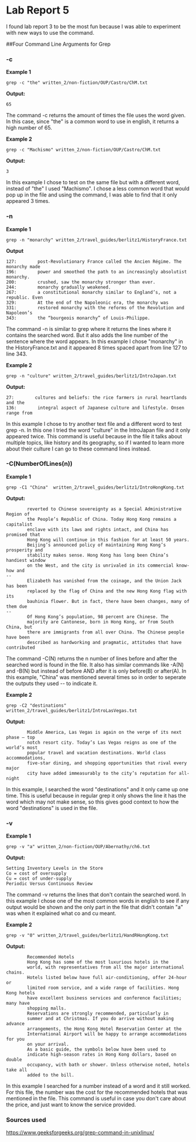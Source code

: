 # Lab Report 5

I found lab report 3 to be the most fun because I was able to experiment with new ways to use the command.

##Four Command Line Arguments for Grep

### -c

**Example 1**

```
grep -c "the" written_2/non-fiction/OUP/Castro/ChM.txt
```

**Output:**

```
65
```

The command -c returns the amount of times the file uses the word given. 
In this case, since "the" is a common word to use in english, it returns a high number of 65.

**Example 2**

```
grep -c "Machismo" written_2/non-fiction/OUP/Castro/ChM.txt
```

**Output:**

```
3
```

In this example I chose to test on the same file but with a different word, instead of "the" I used "Machismo". 
I chose a less common word that would pop up in the file and using the command, I was able to find that it only appeared 3 times.

### -n

**Example 1**

```
grep -n "monarchy" written_2/travel_guides/berlitz1/HistoryFrance.txt 
```

**Output**

```
127:        post-Revolutionary France called the Ancien Régime. The monarchy made
196:        power and smoothed the path to an increasingly absolutist monarchy.
200:        crushed, saw the monarchy stronger than ever.
244:        monarchy gradually weakened.
267:        a constitutional monarchy similar to England’s, not a republic. Even
329:        At the end of the Napoleonic era, the monarchy was
331:        restored monarchy with the reforms of the Revolution and Napoleon’s
343:        the “bourgeois monarchy” of Louis-Philippe.
```
The command -n is similar to grep where it returns the lines where it contains the searched word.
But it also adds the line number of the sentence where the word appears.
In this example I chose "monarchy" in the HistoryFrance.txt and it appeared 8 times spaced apart from 
line 127 to line 343.

**Example 2**

```
grep -n "culture" written_2/travel_guides/berlitz1/IntroJapan.txt
```

**Output:**

```
27:        cultures and beliefs: the rice farmers in rural heartlands and the
136:        integral aspect of Japanese culture and lifestyle. Onsen range from
```

In this example I chose to try another text file and a different word to test grep -n.
In this one I tried the word "culture" in the IntroJapan file and it only appeared twice.
This command is useful because in the file it talks about multiple topics, like history and its geography,
so if I wanted to learn more about their culture I can go to these command lines instead.

### -C(NumberOfLines(n))

**Example 1**

```
grep -C1 "China"  written_2/travel_guides/berlitz1/IntroHongKong.txt
```

**Output:**

```
        reverted to Chinese sovereignty as a Special Administrative Region of
        the People’s Republic of China. Today Hong Kong remains a capitalist
        enclave with its laws and rights intact, and China has promised that
        Hong Kong will continue in this fashion for at least 50 years.
        Beijing’s announced policy of maintaining Hong Kong’s prosperity and
        stability makes sense. Hong Kong has long been China’s handiest window
        on the West, and the city is unrivaled in its commercial know-how and
--
        Elizabeth has vanished from the coinage, and the Union Jack has been
        replaced by the flag of China and the new Hong Kong flag with its
        bauhinia flower. But in fact, there have been changes, many of them due
--
        Of Hong Kong’s population, 98 percent are Chinese. The
        majority are Cantonese, born in Hong Kong, or from South China, but
        there are immigrants from all over China. The Chinese people have been
        described as hardworking and pragmatic, attitudes that have contributed
```
The command -C(N) returns the n number of lines before and after the searched word is found in the file.
It also has similar commands like -A(N) and -B(N) but instead of before AND after it is only before(B) or after(A).
In this example, "China" was mentioned several times so in order to seperate the outputs they used -- to indicate it.


**Example 2**

```
grep -C2 "destinations" written_2/travel_guides/berlitz1/IntroLasVegas.txt
```

**Output:**

```
        Middle America, Las Vegas is again on the verge of its next phase — top
        notch resort city. Today’s Las Vegas reigns as one of the world’s most
        popular travel and vacation destinations. World class accommodations,
        five-star dining, and shopping opportunities that rival every major
        city have added immeasurably to the city’s reputation for all-night
```

In this example, I searched the word "destinations" and it only came up one time.
This is useful because in regular grep it only shows the line it has the word which may not make sense,
so this gives good context to how the word "destinations" is used in the file.

### -v

**Example 1**

```
grep -v "a" written_2/non-fiction/OUP/Abernathy/ch6.txt
```

**Output:**

```
Setting Inventory Levels in the Store
Co = cost of oversupply
Cu = cost of under-supply
Periodic Versus Continuous Review

```

The command -v returns the lines that don't contain the searched word.
In this example I chose one of the most common words in english to see if any output would be
shown and the only part in the file that didn't contain "a" was when it explained what co and cu meant.

**Example 2**

```
grep -v "0" written_2/travel_guides/berlitz1/HandRHongKong.txt
```
**Output:**

```
        Recommended Hotels
        Hong Kong has some of the most luxurious hotels in the
        world, with representatives from all the major international chains.
        Hotels listed below have full air-conditioning, offer 24-hour or
        limited room service, and a wide range of facilities. Hong Kong hotels
        have excellent business services and conference facilities; many have
        shopping malls.
        Reservations are strongly recommended, particularly in
        summer and at Christmas. If you do arrive without making advance
        arrangements, the Hong Kong Hotel Reservation Center at the
        International Airport will be happy to arrange accommodations for you
        on your arrival.
        As a basic guide, the symbols below have been used to
        indicate high-season rates in Hong Kong dollars, based on double
        occupancy, with bath or shower. Unless otherwise noted, hotels take all
        added to the bill.
```

In this example I searched for a number instead of a word and it still worked. 
For this file, the number was the cost for the recommended hotels that was mentioned in the file.
This command is useful in case you don't care about the price, and just want to know the service provided.

### Sources used

https://www.geeksforgeeks.org/grep-command-in-unixlinux/


